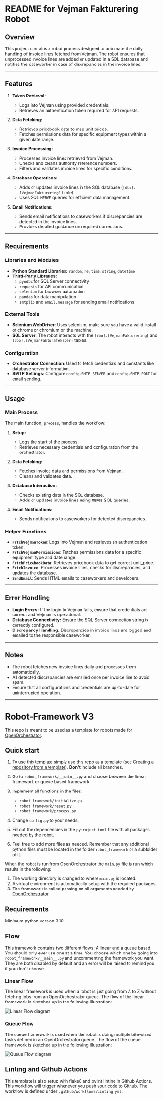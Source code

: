 # README for Vejman Fakturering Robot

## Overview

This project contains a robot process designed to automate the daily handling of invoice lines fetched from Vejman. The robot ensures that unprocessed invoice lines are added or updated in a SQL database and notifies the caseworker in case of discrepancies in the invoice lines.

---

## Features

1. **Token Retrieval:**

   - Logs into Vejman using provided credentials.
   - Retrieves an authentication token required for API requests.

2. **Data Fetching:**

   - Retrieves pricebook data to map unit prices.
   - Fetches permissions data for specific equipment types within a given date range.

3. **Invoice Processing:**

   - Processes invoice lines retrieved from Vejman.
   - Checks and cleans authority reference numbers.
   - Filters and validates invoice lines for specific conditions.

4. **Database Operations:**

   - Adds or updates invoice lines in the SQL database (`[dbo].[VejmanFakturering]` table).
   - Uses SQL `MERGE` queries for efficient data management.

5. **Email Notifications:**

   - Sends email notifications to caseworkers if discrepancies are detected in the invoice lines.
   - Provides detailed guidance on required corrections.

---

## Requirements

### Libraries and Modules

- **Python Standard Libraries:** `random`, `re`, `time`, `string`, `datetime`
- **Third-Party Libraries:**
  - `pyodbc` for SQL Server connectivity
  - `requests` for API communication
  - `selenium` for browser automation
  - `pandas` for data manipulation
  - `smtplib` and `email.message` for sending email notifications

### External Tools

- **Selenium WebDriver**: Uses selenium, make sure you have a valid install of chrome or chromium on the machine.
- **SQL Server**: The robot interacts with the `[dbo].[VejmanFakturering]` and `[dbo].[VejmanFakturaTekster]` tables.

### Configuration

- **Orchestrator Connection**: Used to fetch credentials and constants like database server information.
- **SMTP Settings**: Configure `config.SMTP_SERVER` and `config.SMTP_PORT` for email sending.

---

## Usage

### Main Process

The main function, `process`, handles the workflow:

1. **Setup:**

   - Logs the start of the process.
   - Retrieves necessary credentials and configuration from the orchestrator.

2. **Data Fetching:**

   - Fetches invoice data and permissions from Vejman.
   - Cleans and validates data.

3. **Database Interaction:**

   - Checks existing data in the SQL database.
   - Adds or updates invoice lines using `MERGE` SQL queries.

4. **Email Notifications:**

   - Sends notifications to caseworkers for detected discrepancies.

### Helper Functions

- **`FetchVejmanToken`**: Logs into Vejman and retrieves an authentication token.
- **`FetchVejmanPermissions`**: Fetches permissions data for a specific equipment type and date range.
- **`FetchPricebookData`**: Retrieves pricebook data to get correct unit_price.
- **`FetchInvoice`**: Processes invoice lines, checks for discrepancies, and updates the database.
- **`SendEmail`**: Sends HTML emails to caseworkers and developers.

---

## Error Handling

- **Login Errors:** If the login to Vejman fails, ensure that credentials are correct and Vejman is operational.
- **Database Connectivity:** Ensure the SQL Server connection string is correctly configured.
- **Discrepancy Handling:** Discrepancies in invoice lines are logged and emailed to the responsible caseworker.

---

## Notes

- The robot fetches new invoice lines daily and processes them automatically.
- All detected discrepancies are emailed once per invoice line to avoid spam.
- Ensure that all configurations and credentials are up-to-date for uninterrupted operation.


---


# Robot-Framework V3

This repo is meant to be used as a template for robots made for [OpenOrchestrator](https://github.com/itk-dev-rpa/OpenOrchestrator).

## Quick start

1. To use this template simply use this repo as a template (see [Creating a repository from a template](https://docs.github.com/en/repositories/creating-and-managing-repositories/creating-a-repository-from-a-template)).
__Don't__ include all branches.

2. Go to `robot_framework/__main__.py` and choose between the linear framework or queue based framework.

3. Implement all functions in the files:
    * `robot_framework/initialize.py`
    * `robot_framework/reset.py`
    * `robot_framework/process.py`

4. Change `config.py` to your needs.

5. Fill out the dependencies in the `pyproject.toml` file with all packages needed by the robot.

6. Feel free to add more files as needed. Remember that any additional python files must
be located in the folder `robot_framework` or a subfolder of it.

When the robot is run from OpenOrchestrator the `main.py` file is run which results
in the following:
1. The working directory is changed to where `main.py` is located.
2. A virtual environment is automatically setup with the required packages.
3. The framework is called passing on all arguments needed by [OpenOrchestrator](https://github.com/itk-dev-rpa/OpenOrchestrator).

## Requirements
Minimum python version 3.10

## Flow

This framework contains two different flows: A linear and a queue based.
You should only ever use one at a time. You choose which one by going into `robot_framework/__main__.py`
and uncommenting the framework you want. They are both disabled by default and an error will be
raised to remind you if you don't choose.

### Linear Flow

The linear framework is used when a robot is just going from A to Z without fetching jobs from an
OpenOrchestrator queue.
The flow of the linear framework is sketched up in the following illustration:

![Linear Flow diagram](Robot-Framework.svg)

### Queue Flow

The queue framework is used when the robot is doing multiple bite-sized tasks defined in an
OpenOrchestrator queue.
The flow of the queue framework is sketched up in the following illustration:

![Queue Flow diagram](Robot-Queue-Framework.svg)

## Linting and Github Actions

This template is also setup with flake8 and pylint linting in Github Actions.
This workflow will trigger whenever you push your code to Github.
The workflow is defined under `.github/workflows/Linting.yml`.

